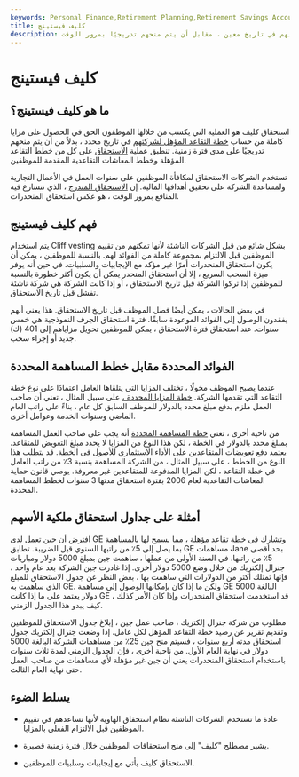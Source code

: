 ```yaml
---
keywords: Personal Finance,Retirement Planning,Retirement Savings Accounts
title: كليف فيستينج
description: في منح المنحدرات ، يتلقى الموظفون مزايا كاملة من حساب خطة التقاعد الخاص بهم في تاريخ معين ، مقابل أن يتم منحهم تدريجيًا بمرور الوقت.
---
```


# كليف فيستينج
## ما هو كليف فيستينج؟

استحقاق كليف هو العملية التي يكسب من خلالها الموظفون الحق في الحصول على مزايا كاملة من حساب [خطة التقاعد المؤهل لشركتهم](/qrp) في تاريخ محدد ، بدلاً من أن يتم منحهم تدريجيًا على مدى فترة زمنية. تنطبق عملية [الاستحقاق](/vesting) على كل من خطط التقاعد المؤهلة وخطط المعاشات التقاعدية المقدمة للموظفين.

تستخدم الشركات الاستحقاق لمكافأة الموظفين على سنوات العمل في الأعمال التجارية ولمساعدة الشركة على تحقيق أهدافها المالية. إن [الاستحقاق المتدرج](/graduated-vesting) ، الذي تتسارع فيه المنافع بمرور الوقت ، هو عكس استحقاق المنحدرات.

## فهم كليف فيستينج

يتم استخدام Cliff vesting بشكل شائع من قبل الشركات الناشئة لأنها تمكنهم من تقييم الموظفين قبل الالتزام بمجموعة كاملة من الفوائد لهم. بالنسبة للموظفين ، يمكن أن يكون استحقاق المنحدرات أمرًا غير مؤكد مع الإيجابيات والسلبيات. في حين أنه يوفر ميزة السحب السريع ، إلا أن استحقاق المنحدر يمكن أن يكون أكثر خطورة بالنسبة للموظفين إذا تركوا الشركة قبل تاريخ الاستحقاق ، أو إذا كانت الشركة هي شركة ناشئة تفشل قبل تاريخ الاستحقاق.

في بعض الحالات ، يمكن أيضًا فصل الموظف قبل تاريخ الاستحقاق. هذا يعني أنهم يفقدون الوصول إلى الفوائد الموعودة سابقًا. فترة استحقاق الجرف النموذجية هي خمس سنوات. عند استحقاق فترة الاستحقاق ، يمكن للموظفين تحويل مزاياهم إلى 401 (ك) جديد أو إجراء سحب.

## الفوائد المحددة مقابل خطط المساهمة المحددة

عندما يصبح الموظف مخولًا ، تختلف المزايا التي يتلقاها العامل اعتمادًا على نوع خطة التقاعد التي تقدمها الشركة. [خطة المزايا المحددة ،](/definedbenefitpensionplan) على سبيل المثال ، تعني أن صاحب العمل ملزم بدفع مبلغ محدد بالدولار للموظف السابق كل عام ، بناءً على راتب العام الماضي وسنوات الخدمة وعوامل أخرى.

من ناحية أخرى ، تعني [خطة المساهمة المحددة](/definedcontributionplan) أنه يجب على صاحب العمل المساهمة بمبلغ محدد بالدولار في الخطة ، لكن هذا النوع من المزايا لا يحدد مبلغ التعويض للمتقاعد. يعتمد دفع تعويضات المتقاعدين على الأداء الاستثماري للأصول في الخطة. قد يتطلب هذا النوع من الخطط ، على سبيل المثال ، من الشركة المساهمة بنسبة 3٪ من راتب العامل في خطة التقاعد ، لكن المزايا المدفوعة للمتقاعدين غير معروفة. يوصي قانون حماية المعاشات التقاعدية لعام 2006 بفترة استحقاق مدتها 3 سنوات لخطط المساهمة المحددة.

## أمثلة على جداول استحقاق ملكية الأسهم

افترض أن جين تعمل لدى GE وتشارك في خطة تقاعد مؤهلة ، مما يسمح لها بالمساهمة بما يصل إلى 5٪ من راتبها السنوي قبل الضريبة. تطابق GE مساهمات Jane بحد أقصى 5٪ من راتبها. في السنة الأولى من عملها ، ساهمت جين بمبلغ 5000 دولار ومباريات جنرال إلكتريك من خلال وضع 5000 دولار أخرى. إذا غادرت جين الشركة بعد عام واحد ، فإنها تمتلك أكثر من الدولارات التي ساهمت بها ، بغض النظر عن جدول الاستحقاق للمبلغ الذي ساهمت به GE. ولكن ما إذا كان بإمكانها الوصول إلى مساهمة GE البالغة 5000 دولار يعتمد على ما إذا كانت GE قد استخدمت استحقاق المنحدرات وإذا كان الأمر كذلك ، كيف يبدو هذا الجدول الزمني.

مطلوب من شركة جنرال إلكتريك ، صاحب عمل جين ، إبلاغ جدول الاستحقاق للموظفين وتقديم تقرير عن رصيد خطة التقاعد المؤهل لكل عامل. إذا وضعت جنرال إلكتريك جدول استحقاق مدته أربع سنوات ، فسيتم منح جين 25٪ من مساهمات الشركة البالغة 5000 دولار في نهاية العام الأول. من ناحية أخرى ، فإن الجدول الزمني لمدة ثلاث سنوات باستخدام استحقاق المنحدرات يعني أن جين غير مؤهلة لأي مساهمات من صاحب العمل حتى نهاية العام الثالث.

## يسلط الضوء

- عادة ما تستخدم الشركات الناشئة نظام استحقاق الهاوية لأنها تساعدهم في تقييم الموظفين قبل الالتزام الفعلي بالمزايا.

- يشير مصطلح "كليف" إلى منح استحقاقات الموظفين خلال فترة زمنية قصيرة.

- الاستحقاق كليف يأتي مع إيجابيات وسلبيات للموظفين.

